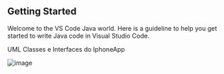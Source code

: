 ## Getting Started

Welcome to the VS Code Java world. Here is a guideline to help you get started to write Java code in Visual Studio Code.

UML Classes e Interfaces do IphoneApp

![image](https://github.com/user-attachments/assets/295f25ce-46fb-4f2e-93fc-ff79ec2e2f98)

